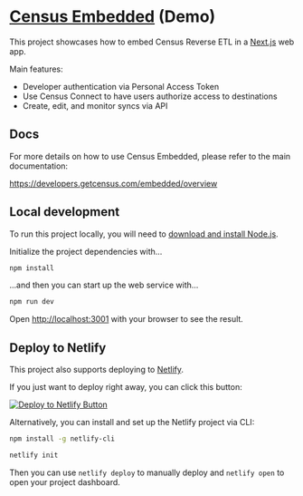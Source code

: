 # [Census Embedded](https://developers.getcensus.com/embedded/overview) (Demo)

This project showcases how to embed Census Reverse ETL in a [Next.js](https://nextjs.org/) web app. 

Main features:
- Developer authentication via Personal Access Token
- Use Census Connect to have users authorize access to destinations
- Create, edit, and monitor syncs via API

## Docs

For more details on how to use Census Embedded, please refer to the main documentation:

https://developers.getcensus.com/embedded/overview

## Local development

To run this project locally, you will need to [download and install Node.js](https://nodejs.org/en/download/current).

Initialize the project dependencies with...


```bash
npm install
```

...and then you can start up the web service with...

```bash
npm run dev
```

Open [http://localhost:3001](http://localhost:3001) with your browser to see the result.

## Deploy to Netlify

This project also supports deploying to [Netlify](https://www.netlify.com/).

If you just want to deploy right away, you can click this button:

[![Deploy to Netlify Button](https://www.netlify.com/img/deploy/button.svg)](https://app.netlify.com/start/deploy?repository=https://github.com/sutrolabs/census-embedded-demo)

Alternatively, you can install and set up the Netlify project via CLI:

```bash
npm install -g netlify-cli

netlify init
```

Then you can use `netlify deploy` to manually deploy and `netlify open` to open your project dashboard.